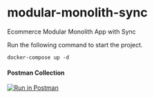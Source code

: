 # modular-monolith-sync
Ecommerce Modular Monolith App with Sync

Run the following command to start the project.

```
docker-compose up -d
```

#### Postman Collection
[![Run in Postman](https://run.pstmn.io/button.svg)](https://www.getpostman.com/collections/b39f4227fc3f0f9b9f99)
